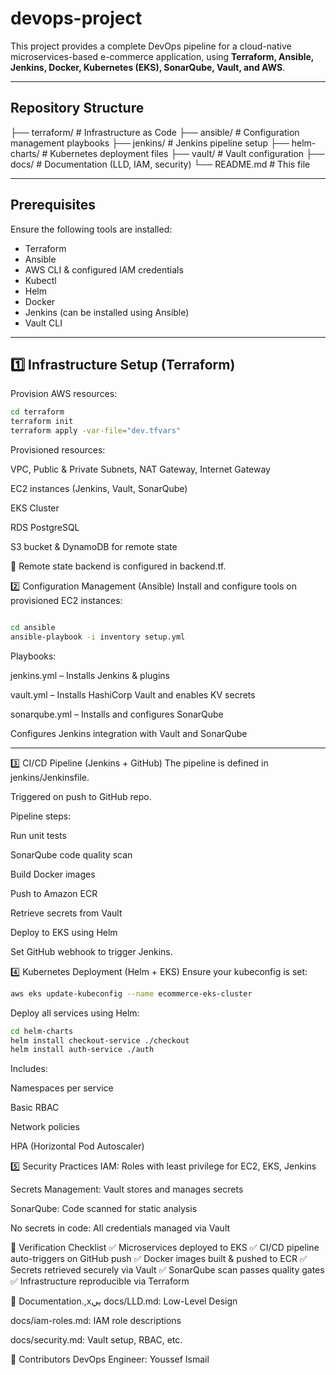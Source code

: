 # devops-project

This project provides a complete DevOps pipeline for a cloud-native microservices-based e-commerce application, using **Terraform, Ansible, Jenkins, Docker, Kubernetes (EKS), SonarQube, Vault, and AWS**.

---

## Repository Structure

├── terraform/ # Infrastructure as Code ├── ansible/ # Configuration management playbooks ├── jenkins/ # Jenkins pipeline setup ├── helm-charts/ # Kubernetes deployment files ├── vault/ # Vault configuration ├── docs/ # Documentation (LLD, IAM, security) └── README.md # This file

---

## Prerequisites

Ensure the following tools are installed:

- Terraform
- Ansible
- AWS CLI & configured IAM credentials
- Kubectl
- Helm
- Docker
- Jenkins (can be installed using Ansible)
- Vault CLI

---

## 1️⃣ Infrastructure Setup (Terraform)

Provision AWS resources:

```bash
cd terraform
terraform init
terraform apply -var-file="dev.tfvars"
```

Provisioned resources:

VPC, Public & Private Subnets, NAT Gateway, Internet Gateway

EC2 instances (Jenkins, Vault, SonarQube)

EKS Cluster

RDS PostgreSQL

S3 bucket & DynamoDB for remote state

📝 Remote state backend is configured in backend.tf.

2️⃣ Configuration Management (Ansible)
Install and configure tools on provisioned EC2 instances:

```bash

cd ansible
ansible-playbook -i inventory setup.yml
```

Playbooks:

jenkins.yml – Installs Jenkins & plugins

vault.yml – Installs HashiCorp Vault and enables KV secrets

sonarqube.yml – Installs and configures SonarQube

Configures Jenkins integration with Vault and SonarQube

---

3️⃣ CI/CD Pipeline (Jenkins + GitHub)
The pipeline is defined in jenkins/Jenkinsfile.

Triggered on push to GitHub repo.

Pipeline steps:

Run unit tests

SonarQube code quality scan

Build Docker images

Push to Amazon ECR

Retrieve secrets from Vault

Deploy to EKS using Helm

Set GitHub webhook to trigger Jenkins.

4️⃣ Kubernetes Deployment (Helm + EKS)
Ensure your kubeconfig is set:

```bash
aws eks update-kubeconfig --name ecommerce-eks-cluster
```

Deploy all services using Helm:

```bash
cd helm-charts
helm install checkout-service ./checkout
helm install auth-service ./auth
```

Includes:

Namespaces per service

Basic RBAC

Network policies

HPA (Horizontal Pod Autoscaler)

5️⃣ Security Practices
IAM: Roles with least privilege for EC2, EKS, Jenkins

Secrets Management: Vault stores and manages secrets

SonarQube: Code scanned for static analysis

No secrets in code: All credentials managed via Vault

🧪 Verification Checklist
✅ Microservices deployed to EKS
✅ CI/CD pipeline auto-triggers on GitHub push
✅ Docker images built & pushed to ECR
✅ Secrets retrieved securely via Vault
✅ SonarQube scan passes quality gates
✅ Infrastructure reproducible via Terraform

📄 Documentation.,xيي
docs/LLD.md: Low-Level Design

docs/iam-roles.md: IAM role descriptions

docs/security.md: Vault setup, RBAC, etc.

🤝 Contributors
DevOps Engineer: Youssef Ismail
